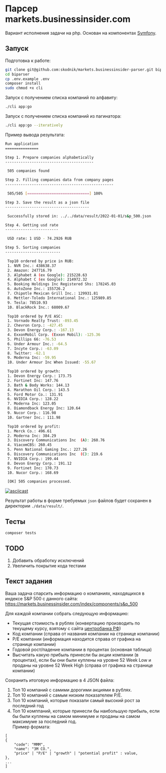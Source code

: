 # Парсер markets.businessinsider.com
Вариант исполнения задачи на php. Основан на компонентах [Symfony](https://symfony.com/).

## Запуск

Подготовка к работе:
```bash
git clone git@github.com:skodnik/markets.businessinsider-parser.git biparser
cd biparser
cp .env.example .env
composer install
sudo chmod +x cli
```

Запуск с получением списка компаний по алфавиту:
```bash
./cli app:go
```

Запуск с получением списка компаний из пагинатора:
```bash
./cli app:go --iteratively
```

Пример вывода результата:
```bash
Run application
===============

Step 1. Prepare companies alphabetically
----------------------------------------

 505 companies found

Step 2. Filling companies data from company pages
-------------------------------------------------

 505/505 [============================] 100%

Step 3. Save the result as a json file
--------------------------------------

 Successfully stored in: ../../data/result/2022-01-01/s&p_500.json

Step 4. Getting usd rate
------------------------

 USD rate: 1 USD - 74.2926 RUB

Step 5. Sorting companies
-------------------------

 Top10 ordered by price in RUB:
 1. NVR Inc.: 438638.37
 2. Amazon: 247716.79
 3. Alphabet A (ex Google): 215228.63
 4. Alphabet C (ex Google): 214972.32
 5. Booking Holdings Inc Registered Shs: 178245.03
 6. AutoZone Inc.: 155726.2
 7. Chipotle Mexican Grill Inc.: 129931.81
 8. Mettler-Toledo International Inc.: 125989.85
 9. Tesla: 78510.93
 10. BlackRock Inc.: 68009.67

 Top10 ordered by P/E ASC:
 1. Vornado Realty Trust: -893.45
 2. Chevron Corp.: -427.45
 3. Devon Energy Corp.: -167.13
 4. ExxonMobil Corp. (Exxon Mobil): -125.36
 5. Phillips 66: -76.53
 6. Under Armour Inc.: -64.5
 7. Incyte Corp.: -63.09
 8. Twitter: -62.1
 9. Moderna Inc: -59.95
 10. Under Armour Inc When Issued: -55.67

 Top10 ordered by growth:
 1. Devon Energy Corp.: 173.75
 2. Fortinet Inc: 147.76
 3. Bath & Body Works: 144.13
 4. Marathon Oil Corp.: 143.5
 5. Ford Motor Co.: 131.91
 6. NVIDIA Corp.: 128.22
 7. Moderna Inc: 123.05
 8. Diamondback Energy Inc: 120.64
 9. Nucor Corp.: 116.98
 10. Gartner Inc.: 111.98

 Top10 ordered by profit:
 1. Merck Co.: 496.61
 2. Moderna Inc: 384.29
 3. Discovery Communications Inc  (A): 260.76
 4. ViacomCBS: 260.45
 5. Penn National Gaming Inc.: 227.26
 6. Discovery Communications Inc  (C): 219.6
 7. NVIDIA Corp.: 199.44
 8. Devon Energy Corp.: 191.12
 9. Fortinet Inc: 170.73
 10. Nucor Corp.: 168.69

 [OK] 505 companies processed.
```

[![asciicast](https://asciinema.org/a/UJGxBZ1aHm55Xg8IxxJsCnCfB.svg)](https://asciinema.org/a/UJGxBZ1aHm55Xg8IxxJsCnCfB)

Результат работы в форме требуемых `json` файлов будет сохранен в директории `./data/result/`.

## Тесты
```bash
composer tests
```

## TODO
1. Добавить обработку исключений
2. Увеличить покрытие кода тестами

## Текст задания
Ваша задача спарсить информацию о компаниях, находящихся в индексе S&P 500 с данного сайта: <br>
https://markets.businessinsider.com/index/components/s&p_500

Для каждой компании собрать следующую информацию:
* Текущая стоимость в рублях (конвертацию производить по текущему курсу, взятому с сайта [центробанка РФ](http://www.cbr.ru/development/sxml/))
* Код компании (справа от названия компании на странице компании)
* P/E компании (информация находится справа от графика на странице компании)
* Годовой рост/падение компании в процентах (основная таблица)
* Высчитать какую прибыль принесли бы акции компании (в процентах), если бы они были куплены на уровне 52 Week Low и проданы на уровне 52 Week High (справа от графика на странице компании)

Сохранить итоговую информацию в 4 JSON файла:
1. Топ 10 компаний с самими дорогими акциями в рублях.
2. Топ 10 компаний с самым низким показателем P/E.
3. Топ 10 компаний, которые показали самый высокий рост за последний год
4. Топ 10 комппаний, которые принесли бы наибольшую прибыль, если бы были куплены на самом минимуме и проданы на самом максимуме за последний год.
<br>Пример формата:
```
[
{
    "code": "MMM",
    "name": "3M CO.",
    "price" | "P/E" | "growth" | "potential profit" : value,
},
...
]
```

